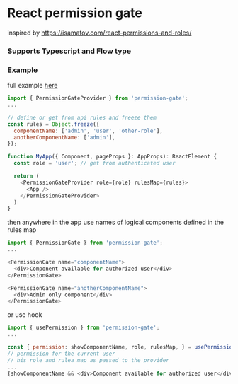 # React permission gate
inspired by https://isamatov.com/react-permissions-and-roles/

### Supports Typescript and Flow type


### Example
full example [here](example)
```javascript
import { PermissionGateProvider } from 'permission-gate';
...

// define or get from api rules and freeze them
const rules = Object.freeze({
  componentName: ['admin', 'user', 'other-role'],
  anotherComponentName: ['admin'],
});

function MyApp({ Component, pageProps }: AppProps): ReactElement {
  const role = 'user'; // get from authenticated user

  return (
    <PermissionGateProvider role={role} rulesMap={rules}>
      <App />
    </PermissionGateProvider>
  )
}
```
then anywhere in the app use names of logical components defined in the rules map

```javascript
import { PermissionGate } from 'permission-gate';
...

<PermissionGate name="componentName">
  <div>Component available for authorized user</div>
</PermissionGate>

<PermissionGate name="anotherComponentName">
  <div>Admin only component</div>
</PermissionGate>

```
or use hook
```javascript
import { usePermission } from 'permission-gate';
...

const { permission: showComponentName, role, rulesMap, } = usePermission('componentName');
// permission for the current user
// his role and rulea map as passed to the provider
...
{showComponentName && <div>Component available for authorized user</div>}
```
